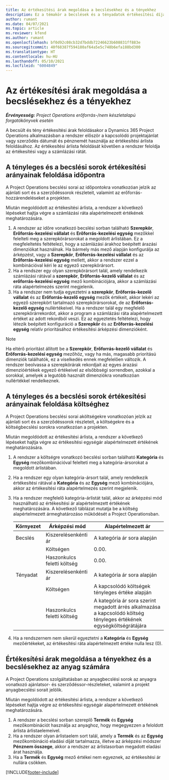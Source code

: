 ```yaml
---
title: Az értékesítési árak megoldása a becslésekhez és a tényekhez
description: Ez a témakör a becslések és a tényadatok értékesítési díjának megoldásával kapcsolatban tartalmaz tájékoztatást.
author: rumant
ms.date: 04/07/2021
ms.topic: article
ms.reviewer: kfend
ms.author: rumant
ms.openlocfilehash: bf0d92c08cb32d7bddb72246623b608831ff883e
ms.sourcegitcommit: 40f68387f594180af64a5e5c748b6efa188bd300
ms.translationtype: HT
ms.contentlocale: hu-HU
ms.lasthandoff: 05/10/2021
ms.locfileid: "6004849"
---
```

# <a name="resolve-sales-prices-for-estimates-and-actuals"></a>Az értékesítési árak megoldása a becslésekhez és a tényekhez

_**Érvényesség:** Project Operations erőforrás-/nem készletalapú forgatókönyvek esetén_

A becsült és tény értékesítési árak feloldásakor a Dynamics 365 Project Operations alkalmazásban a rendszer először a kapcsolódó projektajánlat vagy szerződés dátumát és pénznemét használja az értékesítési árlista feloldásához. Az értékesítési árlista feloldását követően a rendszer feloldja az értékesítési vagy a számlázási rátát.

## <a name="resolve-sales-rates-on-actual-and-estimate-lines-for-time"></a>A tényleges és a becslési sorok értékesítési arányainak feloldása időpontra

A Project Operations becslési sorai az időpontokra vonatkozóan jelzik az ajánlati sort és a szerződéssorok részleteit, valamint az erőforrás-hozzárendeléseket a projekten.

Miután megoldódott az értékesítési árlista, a rendszer a következő lépéseket hajtja végre a számlázási ráta alapértelmezett értékének meghatározására.

1. A rendszer az időre vonatkozó becslési sorban található **Szerepkör**, **Erőforrás-kezelési vállalat** és **Erőforrás-kezelési egység** mezőkkel felelteti meg a szerepkörársorokat a megoldott árlistában. Ez a megfeleltetés feltételezi, hogy a számlázási árakhoz beépített árazási dimenziókat használnak. Ha bármely más mező alapján konfigurálja az árképzést, vagy a **Szerepkör**, **Erőforrás-kezelési vállalat** és az **Erőforrás-kezelési egység** mellett, akkor a rendszer ezzel a kombinációval kéri le az egyező szerepkörársort.
2. Ha a rendszer egy olyan szerepkörársort talál, amely rendelkezik számlázási rátával a **szerepkör**, **Erőforrás-kezelő vállalat** és az **erőforrás-kezelési egység** mező kombinációjára, akkor a számlázási ráta alapértelmezés szerint megjelenik.
3. Ha a rendszer nem tudja egyeztetni a **szerepkör**, **Erőforrás-kezelő vállalat** és az **Erőforrás-kezelő egység** mezők értékeit, akkor lekéri az egyező szerepkört tartalmazó szerepkörársorokat, de az **Erőforrás-kezelő egység** nullértékeivel. Ha a rendszer talál egy megfelelő szerepkörárrekordot, akkor a program a számlázási ráta alapértelmezett értéket az adott rekordból veszi. Ez az egyeztetés feltételezi, hogy létezik beépített konfiguráció a **Szerepkör** és az **Erőforrás-kezelési egység** relatív prioritásához értékesítési árképzési dimenzióként.

> [!NOTE]
> Ha eltérő prioritást állított be a **Szerepkör**, **Erőforrás-kezelő vállalat** és **Erőforrás-kezelési egység** mezőhöz, vagy ha más, magasabb prioritású dimenziók találhatók, ez a viselkedés ennek megfelelően változik. A rendszer beolvassa a szerepkörárak rekordjait az egyes árazási dimenzióértékek egyező értékeivel az elsőbbségi sorrendben, azokkal a sorokkal, amelyek a legutóbb használt dimenziókra vonatkozóan nullértékkel rendelkeznek.

## <a name="resolve-sales-rates-on-actual-and-estimate-lines-for-expense"></a>A tényleges és a becslési sorok értékesítési arányainak feloldása költséghez

A Project Operations becslési sorai aköltségekre vonatkozóan jelzik az ajánlati sort és a szerződéssorok részleteit, a költségekre és a költségbecslési sorokra vonatkozóan a projekten.

Miután megoldódott az értékesítési árlista, a rendszer a következő lépéseket hajtja végre az értékesítési egységár alapértelmezett értékének meghatározására.

1. A rendszer a költségre vonatkozó becslési sorban található **Kategória** és **Egység** mezőkombinációval felelteti meg a kategória-ársorokat a megoldott árlistában.
2. Ha a rendszer egy olyan kategória-ársort talál, amely rendelkezik értékesítési rátával a **Kategória** és az **Egység** mező kombinációjára, akkor az értékesítési ráta alapértelmezés szerint megjelenik.
3. Ha a rendszer megfelelő kategória-árlistát talál, akkor az árképzési mód használható az értékesítési ár alapértelmezett értékének meghatározására. A következő táblázat mutatja be a költség alapértelmezett ármeghatározáso működését a Project Operationsban.

    | Környezet | Árképzési mód | Alapértelmezett ár |
    | --- | --- | --- |
    | Becslés | Kiszerelésenkénti ár | A kategória ár sora alapján |
    | &nbsp; | Költségen | 0.00. |
    | &nbsp; | Haszonkulcs feletti költség | 0.00. |
    | Tényadat | Kiszerelésenkénti ár | A kategória ár sora alapján |
    | &nbsp; | Költségen | A kapcsolódó költségek tényleges értéke alapján |
    | &nbsp; | Haszonkulcs feletti költség | A kategória ár sora szerint megadott árrés alkalmazása a kapcsolódó költség tényleges értékének egységköltségrátájára |

4. Ha a rendszernem nem sikerül egyeztetni a **Kategória** és **Egység** mezőértékeket, az értékesítési ráta alapértelmezett értéke nulla lesz (0).

## <a name="resolve-sales-rates-on-actual-and-estimate-lines-for-material"></a>Értékesítési árak megoldása a tényekhez és a becslésekhez az anyag számára

A Project Operations szolgáltatásban az anyagbecslési sorok az anyagra vonatkozó ajánlatsor- és szerződéssor-részleteket, valamint a projekt anyagbecslési sorait jelölik.

Miután megoldódott az értékesítési árlista, a rendszer a következő lépéseket hajtja végre az értékesítési egységár alapértelmezett értékének meghatározására.

1. A rendszer a becslési sorban szereplő **Termék** és **Egység** mezőkombinációt használja az anyaghoz, hogy megegyezzen a feloldott árlista árlistaelemeivel.
2. Ha a rendszer olyan árlistaelem sort talál, amely a **Termék** és az **Egység** mezőkombináció eladási díját tartalmazza, illetve az árképzési módszer **Pénznem összege**, akkor a rendszer az árlistasorban megadott eladási árat használja.
3. Ha a **Termék** és **Egység** mező értékei nem egyeznek, az értékesítési ár nullára csökken.



[!INCLUDE[footer-include](../includes/footer-banner.md)]
